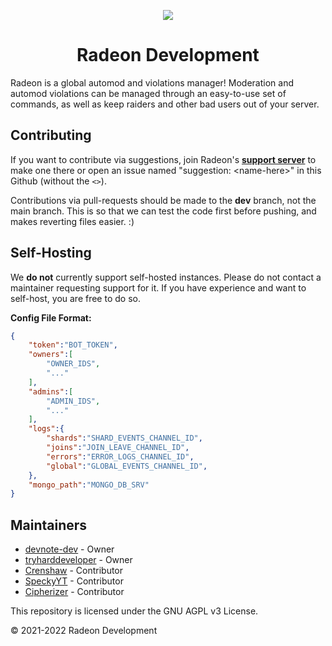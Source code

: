 <p align="center"><img src="https://cdn.discordapp.com/avatars/762359941121048616/5095536e2741937b837d40ac369a4a7b.png"></p>
<h1 align="center">Radeon Development</h1>

Radeon is a global automod and violations manager! Moderation and automod violations can be managed through an easy-to-use set of commands, as well as keep raiders and other bad users out of your server.

## Contributing
If you want to contribute via suggestions, join Radeon's [**support server**](https://discord.com/invite/xcZwGhSy4G) to make one there or open an issue named "suggestion: \<name-here>" in this Github (without the `<>`).

Contributions via pull-requests should be made to the **dev** branch, not the main branch. This is so that we can test the code first before pushing, and makes reverting files easier. :)

## Self-Hosting
We **do not** currently support self-hosted instances. Please do not contact a maintainer requesting support for it. If you have experience and want to self-host, you are free to do so.

**Config File Format:**
```json
{
    "token":"BOT_TOKEN",
    "owners":[
        "OWNER_IDS",
        "..."
    ],
    "admins":[
        "ADMIN_IDS",
        "..."
    ],
    "logs":{
        "shards":"SHARD_EVENTS_CHANNEL_ID",
        "joins":"JOIN_LEAVE_CHANNEL_ID",
        "errors":"ERROR_LOGS_CHANNEL_ID",
        "global":"GLOBAL_EVENTS_CHANNEL_ID",    
    },
    "mongo_path":"MONGO_DB_SRV"
}
```

## Maintainers
* [devnote-dev](https://github.com/devnote-dev) - Owner
* [tryharddeveloper](https://github.com/tryharddeveloper) - Owner
* [Crenshaw](https://github.com/Crenshaw1312) - Contributor
* [SpeckyYT](https://github.com/SpeckyYT) - Contributor
* [Cipherizer](https://github.com/Cipherizer) - Contributor

This repository is licensed under the GNU AGPL v3 License.

© 2021-2022 Radeon Development
